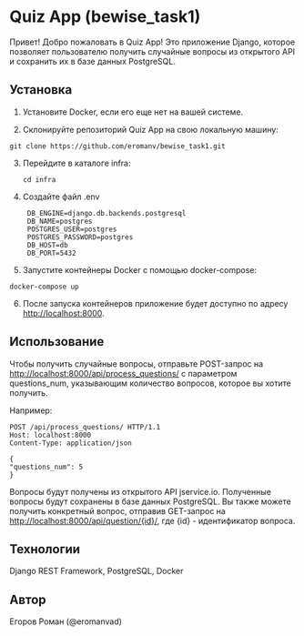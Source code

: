 # Quiz App (bewise_task1)

Привет! Добро пожаловать в Quiz App! Это приложение Django, которое позволяет пользователю получить случайные вопросы из открытого API и сохранить их в базе данных PostgreSQL.

## Установка

1. Установите Docker, если его еще нет на вашей системе.

2. Склонируйте репозиторий Quiz App на свою локальную машину:

  `git clone https://github.com/eromanv/bewise_task1.git`

3. Перейдите в каталоге infra:

    `cd infra`

4. Создайте файл .env

        DB_ENGINE=django.db.backends.postgresql
        DB_NAME=postgres
        POSTGRES_USER=postgres
        POSTGRES_PASSWORD=postgres
        DB_HOST=db
        DB_PORT=5432

5. Запустите контейнеры Docker с помощью docker-compose:

`docker-compose up`

6. После запуска контейнеров приложение будет доступно по адресу <http://localhost:8000>.

## Использование

Чтобы получить случайные вопросы, отправьте POST-запрос на <http://localhost:8000/api/process_questions/> с параметром questions_num, указывающим количество вопросов, которое вы хотите получить.

Например:

    POST /api/process_questions/ HTTP/1.1
    Host: localhost:8000
    Content-Type: application/json

    {
    "questions_num": 5
    }

Вопросы будут получены из открытого API jservice.io. Полученные вопросы будут сохранены в базе данных PostgreSQL.
Вы также можете получить конкретный вопрос, отправив GET-запрос на <http://localhost:8000/api/question/{id}/>, где {id} - идентификатор вопроса.

## Технологии

Django REST Framework, PostgreSQL, Docker

## Автор
Егоров Роман (@eromanvad)
